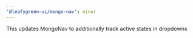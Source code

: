 ```yaml
---
'@leafygreen-ui/mongo-nav': minor
---
```


This updates MongoNav to additionally track active states in dropdowns
